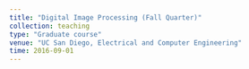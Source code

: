 ```yaml
---
title: "Digital Image Processing (Fall Quarter)"
collection: teaching
type: "Graduate course"
venue: "UC San Diego, Electrical and Computer Engineering"
time: 2016-09-01
---
```

